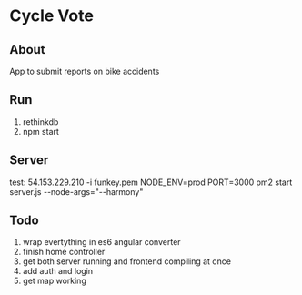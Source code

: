 # Cycle Vote

## About
App to submit reports on bike accidents

## Run
1. rethinkdb
2. npm start

## Server
test: 54.153.229.210 -i funkey.pem
NODE_ENV=prod PORT=3000 pm2 start server.js --node-args="--harmony"

## Todo
1. wrap evertything in es6 angular converter
2. finish home controller
3. get both server running and frontend compiling at once
3. add auth and login
4. get map working
